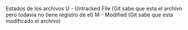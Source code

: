 Estados de los archivos
U - Untracked File (Git sabe que esta el archivo pero todavia no tiene registro de el)
M - Modified (Git sabe que esta modificado el archivo)